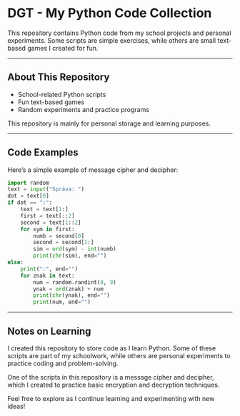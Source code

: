 # DGT - My Python Code Collection

This repository contains Python code from my school projects and personal experiments. Some scripts are simple exercises, while others are small text-based games I created for fun.

---

## About This Repository
- School-related Python scripts
- Fun text-based games
- Random experiments and practice programs

This repository is mainly for personal storage and learning purposes.

---

## Code Examples
Here’s a simple example of message cipher and decipher:

```python
import random
text = input("Správa: ")
dot = text[0]
if dot == ":":
    text = text[1:]
    first = text[::2]
    second = text[1::2]
    for sym in first:
        numb = second[0]
        second = second[1:]
        sim = ord(sym) - int(numb)
        print(chr(sim), end="")
else:
    print(":", end="")
    for znak in text:
        num = random.randint(0, 9)
        ynak = ord(znak) + num
        print(chr(ynak), end="")
        print(num, end="")
```

---

## Notes on Learning

I created this repository to store code as I learn Python. Some of these scripts are part of my schoolwork, while others are personal experiments to practice coding and problem-solving.

One of the scripts in this repository is a message cipher and decipher, which I created to practice basic encryption and decryption techniques.

Feel free to explore as I continue learning and experimenting with new ideas!
